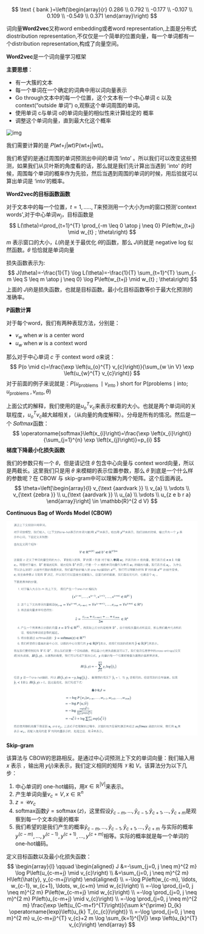 $$
\text { bank }=\left(\begin{array}{r}
0.286 \\
0.792 \\
-0.177 \\
-0.107 \\
0.109 \\
-0.549 \\
0.371
\end{array}\right)
$$

词向量**Word2vec**又称word embedding或者word representation,上面是分布式diostribution representation,不仅仅是一个简单的位置向量，每一个单词都有一个distribution representation,构成了向量空间。

**Word2vec**是一个词向量学习框架

**主要思想**：



- 有一大簇的文本
- 每一个单词在一个确定的词典中用以词向量表示
- Go through文本中的每一个位置，这个文本有一个中心单词 c 以及 context(“outside 单词”) o,观察这个单词周围的单词。
- 使用单词 c与单词 o的单词向量的相似性来计算给定的 概率
- 调整这个单词向量，直到最大化这个概率

![img](https://img2018.cnblogs.com/blog/1346871/201904/1346871-20190428090748482-2118879432.png)

我们需要计算的是 𝑃(𝑤𝑡+𝑗|𝑤𝑡)P(wt+j|wt)。

我们希望的是通过周围的单词预测出中间的单词 ‘into’ 。所以我们可以改变这些预测，如果我们从贝叶斯的角度看的话，那么就是我们先计算出当遇到 'into' 的时候，周围每个单词的概率作为先验，然后当遇到周围的单词的时候，用后验就可以算出单词是 ‘into’的概率。

**Word2vec的目标函数函数**

对于文本中的每一个位置，$t=1,.....,T$来预测用一个大小为m的窗口预测'context words',对于中心单词$w_j$，目标函数是
$$
L(\theta)=\prod_{t=1}^{T} \prod_{-m \leq 0 \atop j \neq 0} P\left(w_{t+j} \mid w_{t} ; \theta\right)
$$
*m* 表示窗口的大小，𝐿(𝜃)是关于最优化 𝜃的函数，那么 𝐽(𝜃)就是 negative log 似然函数。𝜃 恰恰就是单词向量

损失函数表示为:
$$
J(\theta)=-\frac{1}{T} \log L(\theta)=-\frac{1}{T} \sum_{t=1}^{T} \sum_{-m \leq S \leq m \atop j \neq 0} \log P\left(w_{t+j} \mid w_{t} ; \theta\right)
$$
上面的 𝐽(𝜃)是损失函数，也就是目标函数。最小化目标函数等价于最大化预测的准确率。

**P函数计算**

对于每个word，我们有两种表现方法，分别是：

- $v_w$ when 𝑤 is a center word
- $u_w$ when 𝑤 is a context word

那么对于中心单词 *c* 于 context word *o*来说：
$$
P(o \mid c)=\frac{\exp \left(u_{o}^{T} v_{c}\right)}{\sum_{w \in V} \exp \left(u_{w}^{T} v_{c}\right)}
$$
对于前面的例子来说就是：$P\left(u_{\text {problems }} \mid v_{\text {into }}\right)$ short for $\mathrm{P}\left(\text {problems} \mid \text {into} ; u_{\text {problems }}, v_{\text {into}}, \theta\right)$

上面公式的解释，我们使用的是$u_{o}^{T} v_{c}$来表示权重的大小。也就是两个单词间的关联程度，$u_{o}^{T} v_{c}$越大越相关，（从向量的角度解释）。分母是所有的情况。然后是一个 𝑆𝑜𝑓𝑡𝑚𝑎𝑥函数：
$$
\operatorname{softmax}\left(x_{i}\right)=\frac{\exp \left(x_{i}\right)}{\sum_{j=1}^{n} \exp \left(x_{j}\right)}=p_{i}
$$
**梯度下降最小化损失函数**

我们的参数只有一个 𝜃，但是请记住 𝜃 包含中心向量与 context word向量，所以是两截长。这里我们只是用 𝜃 来模糊的表示位置参数，那么 𝜃 到底是一个什么样的参数呢？在 CBOW 与 skip-gram中可以理解为两个矩阵。这个后面再说。
$$
\theta=\left[\begin{array}{l}
v_{\text {aardvark }} \\
v_{a} \\
\vdots \\
v_{\text {zebra }} \\
u_{\text {aardvark }} \\
u_{a} \\
\vdots \\
u_{z e b r a}
\end{array}\right] \in \mathbb{R}^{2 d V}
$$


**Continuous Bag of Words Model (CBOW)**

![QQ20200624-225550](学习笔记1.assets/QQ20200624-225550.png)

**Skip-gram** 

该算法与 CBOW的思路相反。是通过中心词预测上下文的单词向量：我们输入用 𝑥 表示 ，输出用 𝑦(𝑗)来表示，我们定义相同的矩阵 $\mathcal{V}$和 $V$。该算法分为以下几步：

1. 中心单词的 one-hot编码，用$x \in \mathbb{R}^{|V|}$来表示。
2. 产生单词向量$v_{c}=V , x \in \mathbb{R}^{n}$
3. $z=\mathcal{U} v_{c}$
4.  softmax函数$\hat{y}=\operatorname{softmax}(z)$，这里假设$\hat{y}_{c-m}, \ldots, \hat{y}_{c-1}, \hat{y}_{c+1}, \ldots, \hat{y}_{c+m}$是观察到每一个文本向量的概率
5. 我们希望的是我们产生的概率$\hat{y}_{c-m}, \ldots, \hat{y}_{c-1}, \hat{y}_{c+1}, \ldots, \hat{y}_{c+m}$ 与实际的概率 $y^{(c-m)}, \ldots, y^{(c-1)}, y^{(c+1)}, \ldots, y^{(c+m)}$相等。实际的概率就是每一个单词的 one-hot编码。



定义目标函数以及最小化损失函数：
$$
\begin{array}{l}
\qquad \begin{aligned}
J &=-\sum_{j=0, j \neq m}^{2 m} \log P\left(u_{c-m+j} \mid v_{c}\right) \\
&=\sum_{j=0, j \neq m}^{2 m} H\left(\hat{y}, y_{c-m+j}\right)
\end{aligned} \\
=-\log P\left(w_{c-m}, \ldots, w_{c-1}, w_{c+1}, \ldots, w_{c+m} \mid w_{c}\right) \\
=-\log \prod_{j=0, j \neq m}^{2 m} P\left(w_{c-m+j} \mid w_{c}\right) \\
=-\log \prod_{j=0, j \neq m}^{2 m} P\left(u_{c-m+j} \mid v_{c}\right) \\
=-\log \prod_{j=0, j \neq m}^{2 m} \frac{\exp \left(u_{C-m+f}^{T}\right)}{\sum k^{\prime} D_{k} \operatorname{lexp}\left(u_{k} T_{c_{c}}\right)} \\
=-\log \prod_{j=0, j \neq m}^{2 m} u_{c-m+j}^{T} v_{c}+2 m \log \sum_{k=1}^{|V|} \exp \left(u_{k}^{T} v_{c}\right)
\end{array}
$$




















